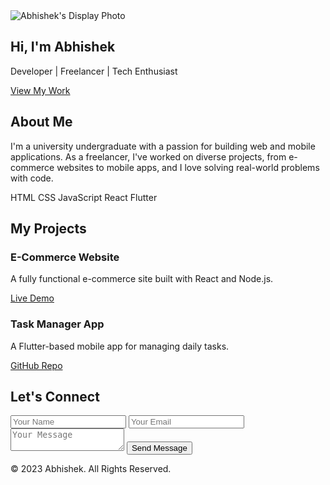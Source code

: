 
<!DOCTYPE html>
<html lang="en">
<head>
  <meta charset="UTF-8">
  <meta name="viewport" content="width=device-width, initial-scale=1.0">
  <title>Abhishek's Portfolio</title>
  <link rel="stylesheet" href="styles.css">
</head>
<body>
  <!-- Hero Section -->
  <section id="hero">
    <div class="hero-content">
      <div class="profile-photo">
        <img src="C:\Users\Abhishek\Pictures\sdfgasd.png" alt="Abhishek's Display Photo">
      </div>
      <h1>Hi, I'm <span class="highlight">Abhishek</span></h1>
      <p class="tagline"> Developer | Freelancer | Tech Enthusiast</p>
      <a href="#projects" class="cta-button">View My Work</a>
    </div>
  </section>

  <!-- About Section -->
  <section id="about">
    <h2>About Me</h2>
    <p>I'm a university undergraduate with a passion for building web and mobile applications. As a freelancer, I've worked on diverse projects, from e-commerce websites to mobile apps, and I love solving real-world problems with code.</p>
    <div class="skills">
      <span>HTML</span>
      <span>CSS</span>
      <span>JavaScript</span>
      <span>React</span>
      <span>Flutter</span>
    </div>
  </section>

  <!-- Projects Section -->
  <section id="projects">
    <h2>My Projects</h2>
    <div class="project-grid">
      <div class="project-card">
        <h3>E-Commerce Website</h3>
        <p>A fully functional e-commerce site built with React and Node.js.</p>
        <a href="#" class="project-link">Live Demo</a>
      </div>
      <div class="project-card">
        <h3>Task Manager App</h3>
        <p>A Flutter-based mobile app for managing daily tasks.</p>
        <a href="#" class="project-link">GitHub Repo</a>
      </div>
    </div>
  </section>

  <!-- Contact Section -->
  <section id="contact">
    <h2>Let's Connect</h2>
    <form action="#" method="post">
      <input type="text" name="name" placeholder="Your Name" required>
      <input type="email" name="abihisheakbogahawaththa@gmail.com" placeholder="Your Email" required>
      <textarea name="message" placeholder="Your Message" required></textarea>
      <button type="submit">Send Message</button>
    </form>
  </section>

  <!-- Footer -->
  <footer>
    <p>© 2023 Abhishek. All Rights Reserved.</p>
  </footer>

  <script src="script.js"></script>
</body>
</html>

